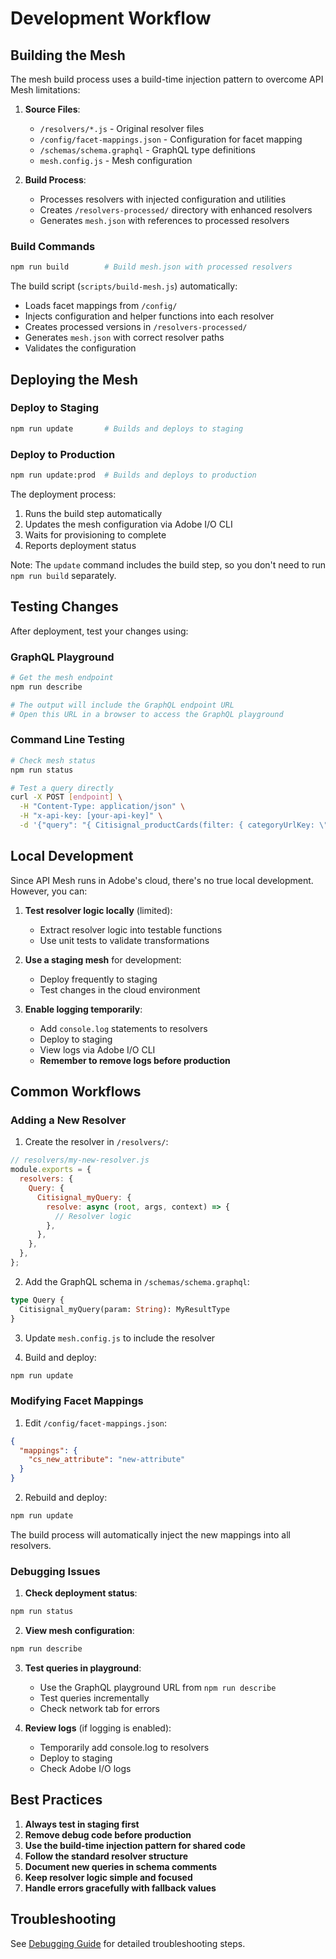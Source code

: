# Development Workflow

## Building the Mesh

The mesh build process uses a build-time injection pattern to overcome API Mesh limitations:

1. **Source Files**:
   - `/resolvers/*.js` - Original resolver files
   - `/config/facet-mappings.json` - Configuration for facet mapping
   - `/schemas/schema.graphql` - GraphQL type definitions
   - `mesh.config.js` - Mesh configuration

2. **Build Process**:
   - Processes resolvers with injected configuration and utilities
   - Creates `/resolvers-processed/` directory with enhanced resolvers
   - Generates `mesh.json` with references to processed resolvers

### Build Commands

```bash
npm run build        # Build mesh.json with processed resolvers
```

The build script (`scripts/build-mesh.js`) automatically:

- Loads facet mappings from `/config/`
- Injects configuration and helper functions into each resolver
- Creates processed versions in `/resolvers-processed/`
- Generates `mesh.json` with correct resolver paths
- Validates the configuration

## Deploying the Mesh

### Deploy to Staging

```bash
npm run update       # Builds and deploys to staging
```

### Deploy to Production

```bash
npm run update:prod  # Builds and deploys to production
```

The deployment process:

1. Runs the build step automatically
2. Updates the mesh configuration via Adobe I/O CLI
3. Waits for provisioning to complete
4. Reports deployment status

Note: The `update` command includes the build step, so you don't need to run `npm run build` separately.

## Testing Changes

After deployment, test your changes using:

### GraphQL Playground

```bash
# Get the mesh endpoint
npm run describe

# The output will include the GraphQL endpoint URL
# Open this URL in a browser to access the GraphQL playground
```

### Command Line Testing

```bash
# Check mesh status
npm run status

# Test a query directly
curl -X POST [endpoint] \
  -H "Content-Type: application/json" \
  -H "x-api-key: [your-api-key]" \
  -d '{"query": "{ Citisignal_productCards(filter: { categoryUrlKey: \"phones\" }) { items { name } } }"}'
```

## Local Development

Since API Mesh runs in Adobe's cloud, there's no true local development. However, you can:

1. **Test resolver logic locally** (limited):
   - Extract resolver logic into testable functions
   - Use unit tests to validate transformations

2. **Use a staging mesh** for development:
   - Deploy frequently to staging
   - Test changes in the cloud environment

3. **Enable logging temporarily**:
   - Add `console.log` statements to resolvers
   - Deploy to staging
   - View logs via Adobe I/O CLI
   - **Remember to remove logs before production**

## Common Workflows

### Adding a New Resolver

1. Create the resolver in `/resolvers/`:

```javascript
// resolvers/my-new-resolver.js
module.exports = {
  resolvers: {
    Query: {
      Citisignal_myQuery: {
        resolve: async (root, args, context) => {
          // Resolver logic
        },
      },
    },
  },
};
```

2. Add the GraphQL schema in `/schemas/schema.graphql`:

```graphql
type Query {
  Citisignal_myQuery(param: String): MyResultType
}
```

3. Update `mesh.config.js` to include the resolver

4. Build and deploy:

```bash
npm run update
```

### Modifying Facet Mappings

1. Edit `/config/facet-mappings.json`:

```json
{
  "mappings": {
    "cs_new_attribute": "new-attribute"
  }
}
```

2. Rebuild and deploy:

```bash
npm run update
```

The build process will automatically inject the new mappings into all resolvers.

### Debugging Issues

1. **Check deployment status**:

```bash
npm run status
```

2. **View mesh configuration**:

```bash
npm run describe
```

3. **Test queries in playground**:
   - Use the GraphQL playground URL from `npm run describe`
   - Test queries incrementally
   - Check network tab for errors

4. **Review logs** (if logging is enabled):
   - Temporarily add console.log to resolvers
   - Deploy to staging
   - Check Adobe I/O logs

## Best Practices

1. **Always test in staging first**
2. **Remove debug code before production**
3. **Use the build-time injection pattern for shared code**
4. **Follow the standard resolver structure**
5. **Document new queries in schema comments**
6. **Keep resolver logic simple and focused**
7. **Handle errors gracefully with fallback values**

## Troubleshooting

See [Debugging Guide](./debugging-api-mesh.md) for detailed troubleshooting steps.
